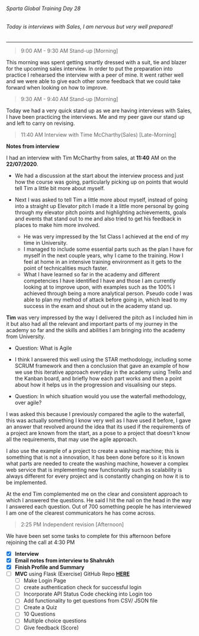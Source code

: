 ###### Sparta Global Training Day 28
###### Today is interviews with Sales, I am nervous but very well prepared! 
___


> 9:00 AM - 9:30 AM Stand-up [Morning]

This morning was spent getting smartly dressed with a suit, tie and blazer for the upcoming sales interview. In order
to put the preparation into practice I rehearsed the interview with a peer of mine. It went rather well and we were able to
give each other some feedback that we could take forward when looking on how to improve. 

> 9:30 AM - 9:40 AM Stand-up [Morning]

Today we had a very quick stand up as we are having interviews with Sales, I have been practicing the interviews.
Me and my peer gave our stand up and left to carry on revising.

> 11:40 AM Interview with Time McCharthy(Sales) [Late-Morning]

**Notes from interview**

I had an interview with Tim McCharthy from sales, at **11:40** AM on the **22/07/2020**.

* We had a discussion at the start about the interview process and just how the course was going, particularly
picking up on points that would tell Tim a little bit more about myself.

* Next I was asked to tell Tim a little more about myself, instead of going into a straight up Elevator pitch I made it a little more
personal by going through my elevator pitch points and highlighting achievements, goals and events that stand out to me
and also tried to get his feedback in places to make him more involved.
    * He was very impressed by the 1st Class I achieved at the end of my time in University.
    * I managed to include some essential parts such as the plan I have for myself in the next couple years, why I came to the
    training. How I feel at home in an intensive training environment as it gets to the point of technicalities much faster.
    * What I have learned so far in the academy and different competencies I have identified I have and those I am currently
    looking at to improve upon, with examples such as the 100% I achieved through being a more analytical person. Pseudo code
    I was able to plan my method of attack before going in, which lead to my success in the exam and shout out in the academy stand up.

**Tim** was very impressed by the way I delivered the pitch as I included him in it but also had all the relevant and important parts of
my journey in the academy so far and the skills and abilities I am bringing into the academy from University.

* Question: What is Agile
* I think I answered this well using the STAR methodology, including some SCRUM framework and then a conclusion that gave an
example of how we use this iterative approach everyday in the academy using Trello and the Kanban board, and briefly how each part works
and then a point about how it helps us in the progression and visualising our steps.

* Question: In which situation would you use the waterfall methodology, over agile?

I was asked this because I previously compared the agile to the waterfall, this was actually something I know very well as I have used it
before, I gave an answer that revolved around the idea that its used if the requirements of a project are known from the start, as a
pose to a project that doesn't know all the requirements, that may use the agile approach. 

I also use the example of a project
to create a washing machine; this is something that is not a innovation, it has been done before so it is known what
parts are needed to create the washing machine, however a complex web service that is implementing new functionality such as
scalability is always different for every project and is constantly changing on how it is to be implemented.

At the end Tim complemented me on the clear and consistent approach to which I answered the questions. He said I hit the nail
on the head in the way I answered each question. Out of 700 something people he has interviewed I am one of the clearest communicators he has come
across.

> 2:25 PM Independent revision [Afternoon]

We have been set some tasks to complete for this afternoon before rejoining the call at 4:30 PM

- [x] **Interview** 
- [x] **Email notes from interview to Shahrukh**
- [x] **Finish Profile and Summary**
- [ ] **MVC** using Flask (Exercise) GitHub Repo [**HERE**](https://github.com/JohnByrneJames/MVC_Flask/tree/54cc641928e32c68b95611c4cf4d515a55534657)
    - [ ] Make Login Page
    - [ ] create authentication check for successful login
    - [ ] Incorporate API Status Code checking into Login too
    - [ ] Add functionality to get questions from CSV/ JSON file
    - [ ] Create a Quiz
    - [ ] 10 Questions
    - [ ] Multiple choice questions
    - [ ] Give feedback (Score)
